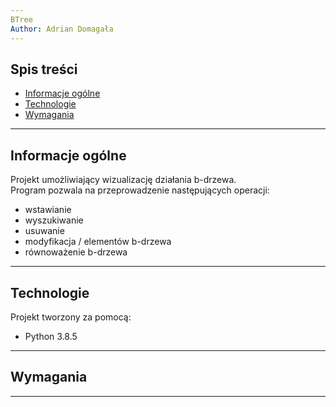 ```yaml
---
BTree  
Author: Adrian Domagała
---
```


## Spis treści
* [Informacje ogólne](#Informacje-ogólne)
* [Technologie](#Technologie)
* [Wymagania](#Wymagania)

---

## Informacje ogólne
Projekt umożliwiający wizualizację działania b-drzewa.  
Program pozwala na przeprowadzenie następujących operacji:
  * wstawianie 
  * wyszukiwanie 
  * usuwanie 
  * modyfikacja / elementów b-drzewa
  * równoważenie b-drzewa	

---

## Technologie
Projekt tworzony za pomocą:
* Python 3.8.5

---

## Wymagania

---